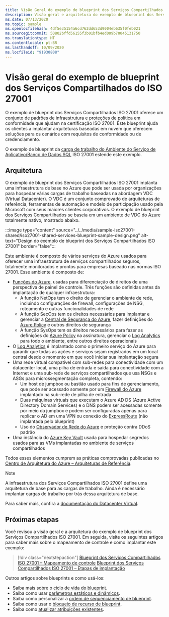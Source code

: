 ```yaml
---
title: Visão Geral do exemplo de blueprint dos Serviços Compartilhados ISO 27001
description: Visão geral e arquitetura do exemplo de blueprint dos Serviços Compartilhados ISO 27001. Este exemplo de blueprint ajuda os clientes a avaliar controles específicos do ISO 27001.
ms.date: 07/13/2020
ms.topic: sample
ms.openlocfilehash: 4df5e35154a6cd762dd653d9004eb635f0feb021
ms.sourcegitcommit: 50802bffd56155f3b01bfb4ed009b70045131750
ms.translationtype: HT
ms.contentlocale: pt-BR
ms.lasthandoff: 10/09/2020
ms.locfileid: "91930808"
---
```

# <a name="overview-of-the-iso-27001-shared-services-blueprint-sample"></a>Visão geral do exemplo de blueprint dos Serviços Compartilhados do ISO 27001

O exemplo de blueprint dos Serviços Compartilhados ISO 27001 oferece um conjunto de padrões de infraestrutura e proteções de política em conformidade que ajudam na certificação ISO 27001. Este blueprint ajuda os clientes a implantar arquiteturas baseadas em nuvem que oferecem soluções para os cenários com requisitos de conformidade ou de credenciamento.

O exemplo de blueprint da [carga de trabalho do Ambiente do Serviço de Aplicativo/Banco de Dados SQL](../iso27001-ase-sql-workload/index.md) ISO 27001 estende este exemplo.

## <a name="architecture"></a>Arquitetura

O exemplo de blueprint dos Serviços Compartilhados ISO 27001 implanta uma infraestrutura de base no Azure que pode ser usada por organizações para hospedar várias cargas de trabalho baseadas na abordagem VDC (Virtual Datacenter).
O VDC é um conjunto comprovado de arquiteturas de referência, ferramentas de automação e modelo de participação usado pela Microsoft com seus maiores clientes corporativos. O exemplo de blueprint dos Serviços Compartilhados se baseia em um ambiente de VDC do Azure totalmente nativo, mostrado abaixo.

:::image type="content" source="../../media/sample-iso27001-shared/iso27001-shared-services-blueprint-sample-design.png" alt-text="Design do exemplo de blueprint dos Serviços Compartilhados ISO 27001" border="false":::

Este ambiente é composto de vários serviços do Azure usados para oferecer uma infraestrutura de serviços compartilhados seguros, totalmente monitorados e prontos para empresas baseado nas normas ISO 27001. Esse ambiente é composto de:

- [Funções do Azure](../../../../role-based-access-control/overview.md), usadas para diferenciação de direitos de uma perspectiva de painel de controle. Três funções são definidas antes da implantação de qualquer infraestrutura:
  - A função NetOps tem o direito de gerenciar o ambiente de rede, incluindo configurações de firewall, configurações de NSG, roteamento e outras funcionalidades de rede
  - A função SecOps tem os direitos necessários para implantar e gerenciar a [Central de Segurança do Azure](../../../../security-center/security-center-intro.md), fazer definições do [Azure Policy](../../../policy/overview.md) e outros direitos de segurança
  - A função SysOps tem os direitos necessários para fazer as definições do [Azure Policy](../../../policy/overview.md) na assinatura, gerenciar o [Log Analytics](../../../../azure-monitor/overview.md) para todo o ambiente, entre outros direitos operacionais
- O [Log Analytics](../../../../azure-monitor/overview.md) é implantado como o primeiro serviço do Azure para garantir que todas as ações e serviços sejam registrados em um local central desde o momento em que você iniciar sua implantação segura
- Uma rede virtual compatível com sub-redes para conectividade com um datacenter local, uma pilha de entrada e saída para conectividade com a Internet e uma sub-rede de serviços compartilhados que usa NSGs e ASGs para microssegmentação completa, contendo:
  - Um host de jumpbox ou bastião usado para fins de gerenciamento, que pode ser acessado somente por um [Firewall do Azure](../../../../firewall/overview.md) implantado na sub-rede de pilha de entrada
  - Duas máquinas virtuais que executam o Azure AD DS (Azure Active Directory Domain Services) e o DNS podem ser acessadas somente por meio da jumpbox e podem ser configuradas apenas para replicar o AD em uma VPN ou conexão do [ExpressRoute](../../../../expressroute/expressroute-introduction.md) (não implantada pelo blueprint)
  - Uso do [Observador de Rede do Azure](../../../../network-watcher/network-watcher-monitoring-overview.md) e proteção contra DDoS padrão
- Uma instância do [Azure Key Vault](../../../../key-vault/general/overview.md) usada para hospedar segredos usados para as VMs implantadas no ambiente de serviços compartilhados

Todos esses elementos cumprem as práticas comprovadas publicadas no [Centro de Arquitetura do Azure – Arquiteturas de Referência](/azure/architecture/reference-architectures/).

> [!NOTE]
> A infraestrutura dos Serviços Compartilhados ISO 27001 define uma arquitetura de base para as cargas de trabalho.
> Ainda é necessário implantar cargas de trabalho por trás dessa arquitetura de base.

Para saber mais, confira a [documentação do Datacenter Virtual](/azure/architecture/vdc/).

## <a name="next-steps"></a>Próximas etapas

Você revisou a visão geral e a arquitetura do exemplo de blueprint dos Serviços Compartilhados ISO 27001.
Em seguida, visite os seguintes artigos para saber mais sobre o mapeamento de controle e como implantar este exemplo:

> [!div class="nextstepaction"]
> [Blueprint dos Serviços Compartilhados ISO 27001 – Mapeamento de controle](./control-mapping.md)
> [Blueprint dos Serviços Compartilhados ISO 27001 – Etapas de implantação](./deploy.md)

Outros artigos sobre blueprints e como usá-los:

- Saiba mais sobre o [ciclo de vida do blueprint](../../concepts/lifecycle.md).
- Saiba como usar [parâmetros estáticos e dinâmicos](../../concepts/parameters.md).
- Saiba como personalizar a [ordem de sequenciamento de blueprint](../../concepts/sequencing-order.md).
- Saiba como usar o [bloqueio de recurso de blueprint](../../concepts/resource-locking.md).
- Saiba como [atualizar atribuições existentes](../../how-to/update-existing-assignments.md).
